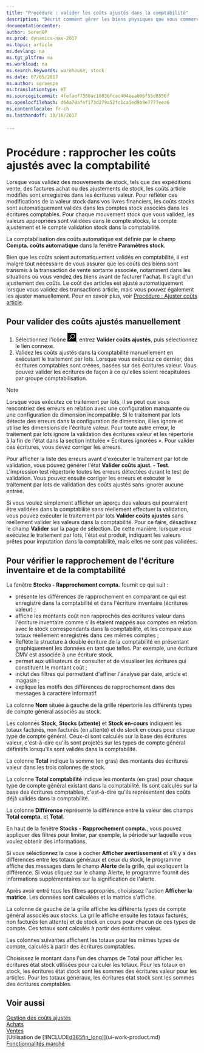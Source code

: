 ```yaml
---
title: "Procédure : valider les coûts ajustés dans la comptabilité"
description: "Décrit comment gérer les biens physiques que vous commercialisez, par exemple, la gestion du stock de votre entrepôt."
documentationcenter: 
author: SorenGP
ms.prod: dynamics-nav-2017
ms.topic: article
ms.devlang: na
ms.tgt_pltfrm: na
ms.workload: na
ms.search.keywords: warehouse, stock
ms.date: 07/05/2017
ms.author: sgroespe
ms.translationtype: HT
ms.sourcegitcommit: 4fefaef7380ac10836fcac404eea006f55d8556f
ms.openlocfilehash: d64a70afef173d279a52fc1ca1ed9b9e7777eea6
ms.contentlocale: fr-ch
ms.lasthandoff: 10/16/2017

---
```

# <a name="how-to-reconcile-inventory-costs-with-the-general-ledger"></a>Procédure : rapprocher les coûts ajustés avec la comptabilité
Lorsque vous validez des mouvements de stock, tels que des expéditions vente, des factures achat ou des ajustements de stock, les coûts article modifiés sont enregistrés dans les écritures valeur. Pour refléter ces modifications de la valeur stock dans vos livres financiers, les coûts stocks sont automatiquement validés dans les comptes stock associés dans les écritures comptables. Pour chaque mouvement stock que vous validez, les valeurs appropriées sont validées dans le compte stocks, le compte ajustement et le compte validation stock dans la comptabilité.

La comptabilisation des coûts automatique est définie par le champ **Compta. coûts automatique** dans la fenêtre **Paramètres stock**.

Bien que les coûts soient automatiquement validés en comptabilité, il est malgré tout nécessaire de vous assurer que les coûts des biens sont transmis à la transaction de vente sortante associée, notamment dans les situations où vous vendez des biens avant de facturer l'achat. Il s'agit d'un ajustement des coûts. Le coût des articles est ajusté automatiquement lorsque vous validez des transactions article, mais vous pouvez également les ajuster manuellement. Pour en savoir plus, voir [Procédure : Ajuster coûts article](inventory-how-adjust-item-costs.md).

## <a name="to-post-inventory-costs-manually"></a>Pour valider des coûts ajustés manuellement
1. Sélectionnez l'icône ![Page ou état pour la recherche](media/ui-search/search_small.png "Page ou état pour la recherche"), entrez **Valider coûts ajustés**, puis sélectionnez le lien connexe.
2. Validez les coûts ajustés dans la comptabilité manuellement en exécutant le traitement par lots. Lorsque vous exécutez ce dernier, des écritures comptables sont créées, basées sur des écritures valeur. Vous pouvez valider les écritures de façon à ce qu'elles soient récapitulées par groupe comptabilisation.

> [!NOTE]  
> Lorsque vous exécutez ce traitement par lots, il se peut que vous rencontriez des erreurs en relation avec une configuration manquante ou une configuration de dimension incompatible. Si le traitement par lots détecte des erreurs dans la configuration de dimension, il les ignore et utilise les dimensions de l'écriture valeur. Pour toute autre erreur, le traitement par lots ignore la validation des écritures valeur et les répertorie à la fin de l'état dans la section intitulée « Écritures ignorées ». Pour valider ces écritures, vous devez corriger les erreurs.

Pour afficher la liste des erreurs avant d'exécuter le traitement par lot de validation, vous pouvez générer l'état **Valider coûts ajust. - Test**. L'impression test répertorie toutes les erreurs détectées durant le test de validation. Vous pouvez ensuite corriger les erreurs et exécuter le traitement par lots de validation des coûts ajustés sans ignorer aucune entrée.

Si vous voulez simplement afficher un aperçu des valeurs qui pourraient être validées dans la comptabilité sans réellement effectuer la validation, vous pouvez exécuter le traitement par lots **Valider coûts ajustés** sans réellement valider les valeurs dans la comptabilité. Pour ce faire, désactivez le champ **Valider** sur la page de sélection. De cette manière, lorsque vous exécutez le traitement par lots, l'état est produit, indiquant les valeurs prêtes pour imputation dans la comptabilité, mais elles ne sont pas validées.

## <a name="to-audit-the-reconciliation-between-the-inventory-ledger-and-the-general-ledger"></a>Pour vérifier le rapprochement de l'écriture inventaire et de la comptabilité
La fenêtre **Stocks - Rapprochement compta.** fournit ce qui suit :

- présente les différences de rapprochement en comparant ce qui est enregistré dans la comptabilité et dans l'écriture inventaire (écritures valeur) ;
- affiche les montants coût non rapprochés des écritures valeur dans l'écriture inventaire comme s'ils étaient mappés aux comptes en relation avec le stock correspondants dans la comptabilité, et les compare aux totaux réellement enregistrés dans ces mêmes comptes ;
- Reflète la structure à double écriture de la comptabilité en présentant graphiquement les données en tant que telles. Par exemple, une écriture CMV est associée à une écriture stock.
- permet aux utilisateurs de consulter et de visualiser les écritures qui constituent le montant coût ;
- inclut des filtres qui permettent d'affiner l'analyse par date, article et magasin ;
- explique les motifs des différences de rapprochement dans des messages à caractère informatif.


La colonne **Nom** située à gauche de la grille répertorie les différents types de compte général associés au stock.

Les colonnes **Stock**, **Stocks (attente)** et **Stock en-cours** indiquent les totaux facturés, non facturés (en attente) et de stock en cours pour chaque type de compte général. Ceux-ci sont calculés sur la base des écritures valeur, c'est-à-dire qu'ils sont projetés sur les types de compte général définitifs lorsqu'ils sont validés dans la comptabilité.

La colonne **Total** indique la somme (en gras) des montants des écritures valeur dans les trois colonnes de stock.

La colonne **Total comptabilité** indique les montants (en gras) pour chaque type de compte général existant dans la comptabilité. Ils sont calculés sur la base des écritures comptables, c'est-à-dire qu'ils représentent des coûts déjà validés dans la comptabilité.

La colonne **Différence** représente la différence entre la valeur des champs **Total compta.** et **Total**.

En haut de la fenêtre **Stocks - Rapprochement compta.**, vous pouvez appliquer des filtres pour limiter, par exemple, la période sur laquelle vous voulez obtenir des informations.

Si vous sélectionnez la case à cocher **Afficher avertissement** et s'il y a des différences entre les totaux généraux et ceux du stock, le programme affiche des messages dans le champ **Alerte** de la grille, qui expliquent la différence. Si vous cliquez sur le champ Alerte, le programme fournit des informations supplémentaires sur la signification de l'alerte.

Après avoir entré tous les filtres appropriés, choisissez l'action **Afficher la matrice**. Les données sont calculées et la matrice s'affiche.

La colonne de gauche de la grille affiche les différents types de compte général associés aux stocks. La grille affiche ensuite les totaux facturés, non facturés (en attente) et de stock en cours pour chacun de ces types de compte. Ces totaux sont calculés à partir des écritures valeur.

Les colonnes suivantes affichent les totaux pour les mêmes types de compte, calculés à partir des écritures comptables.

Choisissez le montant dans l'un des champs de Total pour afficher les écritures état stock utilisées pour calculer les totaux. Pour les totaux en stock, les écritures état stock sont les sommes des écritures valeur pour les articles. Pour les totaux généraux, les écritures état stock sont les sommes des écritures comptables.

## <a name="see-also"></a>Voir aussi  
[Gestion des coûts ajustés](finance-manage-inventory-costs.md)  
[Achats](purchasing-manage-purchasing.md)  
[Ventes](sales-manage-sales.md)    
[Utilisation de [!INCLUDE[d365fin_long](includes/d365fin_long_md.md)]](ui-work-product.md)  
[Fonctionnalités marché](ui-across-business-areas.md)

## 

